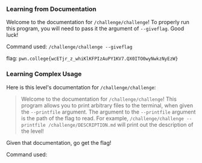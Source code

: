 
### Learning from Documentation

Welcome to the documentation for `/challenge/challenge`! To properly run this program, you will need to pass it the argument of `--giveflag`. Good luck!

Command used: 
`/challenge/challenge --giveflag`

flag: `pwn.college{wcETjr_z_whiKlKFPIzAuPY1KV7.QX0ITO0wyNwkzNyEzW}`

### Learning Complex Usage 

Here is this level's documentation for `/challenge/challenge`:

> Welcome to the documentation for `/challenge/challenge`! This program allows you to print arbitrary files to the terminal, when given the `--printfile` argument. The argument to the `--printfile` argument is the path of the flag to read. For example, `/challenge/challenge --printfile /challenge/DESCRIPTION.md` will print out the description of the level!

Given that documentation, go get the flag!

Command used: 
